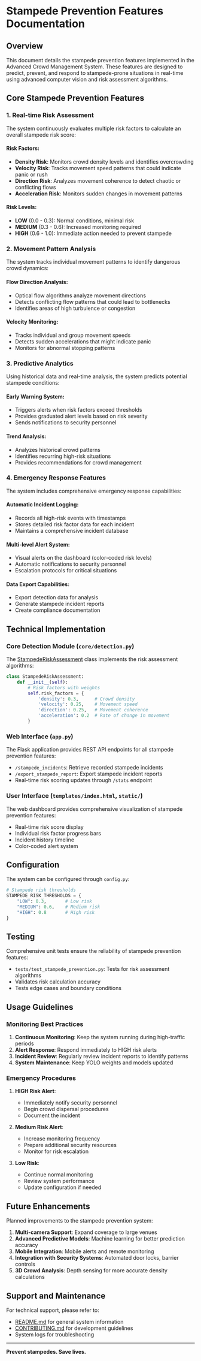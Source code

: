 # Stampede Prevention Features Documentation

## Overview

This document details the stampede prevention features implemented in the Advanced Crowd Management System. These features are designed to predict, prevent, and respond to stampede-prone situations in real-time using advanced computer vision and risk assessment algorithms.

## Core Stampede Prevention Features

### 1. Real-time Risk Assessment

The system continuously evaluates multiple risk factors to calculate an overall stampede risk score:

#### Risk Factors:
- **Density Risk**: Monitors crowd density levels and identifies overcrowding
- **Velocity Risk**: Tracks movement speed patterns that could indicate panic or rush
- **Direction Risk**: Analyzes movement coherence to detect chaotic or conflicting flows
- **Acceleration Risk**: Monitors sudden changes in movement patterns

#### Risk Levels:
- **LOW** (0.0 - 0.3): Normal conditions, minimal risk
- **MEDIUM** (0.3 - 0.6): Increased monitoring required
- **HIGH** (0.6 - 1.0): Immediate action needed to prevent stampede

### 2. Movement Pattern Analysis

The system tracks individual movement patterns to identify dangerous crowd dynamics:

#### Flow Direction Analysis:
- Optical flow algorithms analyze movement directions
- Detects conflicting flow patterns that could lead to bottlenecks
- Identifies areas of high turbulence or congestion

#### Velocity Monitoring:
- Tracks individual and group movement speeds
- Detects sudden accelerations that might indicate panic
- Monitors for abnormal stopping patterns

### 3. Predictive Analytics

Using historical data and real-time analysis, the system predicts potential stampede conditions:

#### Early Warning System:
- Triggers alerts when risk factors exceed thresholds
- Provides graduated alert levels based on risk severity
- Sends notifications to security personnel

#### Trend Analysis:
- Analyzes historical crowd patterns
- Identifies recurring high-risk situations
- Provides recommendations for crowd management

### 4. Emergency Response Features

The system includes comprehensive emergency response capabilities:

#### Automatic Incident Logging:
- Records all high-risk events with timestamps
- Stores detailed risk factor data for each incident
- Maintains a comprehensive incident database

#### Multi-level Alert System:
- Visual alerts on the dashboard (color-coded risk levels)
- Automatic notifications to security personnel
- Escalation protocols for critical situations

#### Data Export Capabilities:
- Export detection data for analysis
- Generate stampede incident reports
- Create compliance documentation

## Technical Implementation

### Core Detection Module (`core/detection.py`)

The [StampedeRiskAssessment](file:///c%3A/NUV%20SEM%205/Crowd%20Management/core/detection.py#L7-L72) class implements the risk assessment algorithms:

```python
class StampedeRiskAssessment:
    def __init__(self):
        # Risk factors with weights
        self.risk_factors = {
            'density': 0.3,      # Crowd density
            'velocity': 0.25,    # Movement speed
            'direction': 0.25,   # Movement coherence
            'acceleration': 0.2  # Rate of change in movement
        }
```

### Web Interface (`app.py`)

The Flask application provides REST API endpoints for all stampede prevention features:

- `/stampede_incidents`: Retrieve recorded stampede incidents
- `/export_stampede_report`: Export stampede incident reports
- Real-time risk scoring updates through `/stats` endpoint

### User Interface (`templates/index.html`, `static/`)

The web dashboard provides comprehensive visualization of stampede prevention features:

- Real-time risk score display
- Individual risk factor progress bars
- Incident history timeline
- Color-coded alert system

## Configuration

The system can be configured through `config.py`:

```python
# Stampede risk thresholds
STAMPEDE_RISK_THRESHOLDS = {
    "LOW": 0.3,       # Low risk
    "MEDIUM": 0.6,    # Medium risk
    "HIGH": 0.8       # High risk
}
```

## Testing

Comprehensive unit tests ensure the reliability of stampede prevention features:

- `tests/test_stampede_prevention.py`: Tests for risk assessment algorithms
- Validates risk calculation accuracy
- Tests edge cases and boundary conditions

## Usage Guidelines

### Monitoring Best Practices

1. **Continuous Monitoring**: Keep the system running during high-traffic periods
2. **Alert Response**: Respond immediately to HIGH risk alerts
3. **Incident Review**: Regularly review incident reports to identify patterns
4. **System Maintenance**: Keep YOLO weights and models updated

### Emergency Procedures

1. **HIGH Risk Alert**: 
   - Immediately notify security personnel
   - Begin crowd dispersal procedures
   - Document the incident

2. **Medium Risk Alert**:
   - Increase monitoring frequency
   - Prepare additional security resources
   - Monitor for risk escalation

3. **Low Risk**:
   - Continue normal monitoring
   - Review system performance
   - Update configuration if needed

## Future Enhancements

Planned improvements to the stampede prevention system:

1. **Multi-camera Support**: Expand coverage to large venues
2. **Advanced Predictive Models**: Machine learning for better prediction accuracy
3. **Mobile Integration**: Mobile alerts and remote monitoring
4. **Integration with Security Systems**: Automated door locks, barrier controls
5. **3D Crowd Analysis**: Depth sensing for more accurate density calculations

## Support and Maintenance

For technical support, please refer to:
- [README.md](file:///c%3A/NUV%20SEM%205/Crowd%20Management/README.md) for general system information
- [CONTRIBUTING.md](file:///c%3A/NUV%20SEM%205/Crowd%20Management/CONTRIBUTING.md) for development guidelines
- System logs for troubleshooting

---

**Prevent stampedes. Save lives.**